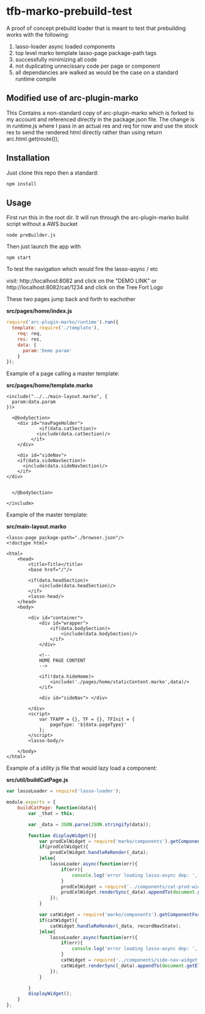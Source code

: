 # tfb-marko-prebuild-test

A proof of concept prebuild loader that is meant to test that prebuilding works with the following:

  1) lasso-loader async loaded components
  2) top level marko template lasso-page package-path tags
  3) successfully minimizing all code
  4) not duplicating unnecissary code per page or component
  5) all dependancies are walked as would be the case on a standard runtime compile
  
## Modified use of arc-plugin-marko

This Contains a non-standard copy of arc-plugin-marko which is forked to my account and referenced 
directly in the package.json file. The change is in runtime.js where I pass in an actual res and req for now and use the stock res to send the rendered html directly rather than using return arc.html.get(route());

## Installation

Just clone this repo then a standard:

```bash
npm install
```

## Usage

First run this in the root dir. It will run through the arc-plugin-marko build script without a AWS bucket
```
node preBuilder.js
```

Then just launch the app with 
```
npm start
```

To test the navigation which would fire the lasso-async / etc

visit:
http://localhost:8082 and click on the "DEMO LINK"
or 
http://localhost:8082/cat/1234 and click on the Tree Fort Logo

These two pages jump back and forth to eachother

**src/pages/home/index.js**
```js
require('arc-plugin-marko/runtime').run({
  template: require('./template'),
    req: req,
    res: res,
    data: {
      param:'Demo param'
    }
});
```

Example of a page calling a master template:

**src/pages/home/template.marko**
```marko
<include("../../main-layout.marko", {
  param:data.param
})>

  <@bodySection>
    <div id="navPageHolder">
			<if(data.catSection)>
           <include(data.catSection)/>
         </if>
    </div>

    <div id="sideNav">
    <if(data.sideNavSection)>
      <include(data.sideNavSection)/>
    </if>
</div>


  </@bodySection>

</include>
```

Example of the master template:

**src/main-layout.marko**
```marko
<lasso-page package-path="./browser.json"/>
<!doctype html>

<html>
	<head>
		<title>Title</title>
		<base href="/"/>

		<if(data.headSection)>
			<include(data.headSection)/>
		</if>
		<lasso-head/>
	</head>
	<body>

		<div id="container">
			<div id="wrapper">
				<if(data.bodySection)>
					<include(data.bodySection)/>
				</if>
			</div>
			
			<!--
			HOME PAGE CONTENT
			-->
      
			<if(!data.hideHome)>
				<include('./pages/home/staticContent.marko',data)/>
			</if>
      
			<div id="sideNav"> </div>
      
		</div>
		<script>
			var TFAPP = {}, TF = {}, TFInit = {
				pageType: '${data.pageType}'
			};
		</script>
		<lasso-body/>

	</body>
</html>

```

Example of a utility js file that would lazy load a component:

**src/util/buildCatPage.js**
```js
var lassoLoader = require('lasso-loader');

module.exports = {
	buildCatPage: function(data){
		var _that = this;

		var _data = JSON.parse(JSON.stringify(data));

		function displayWidget(){
			var prodCelWidget = require('marko/components').getComponentForEl('catProdHolder');
			if(prodCelWidget){
				prodCelWidget.handleReRender(_data);
			}else{
				lassoLoader.async(function(err){
					if(err){
						console.log('error loading lasso-async dep: ', err);
					}
					prodCelWidget = require('../components/cat-prod-widget');
					prodCelWidget.renderSync(_data).appendTo(document.getElementById('catProdList')).getComponent();
				});
			}

			var catWidget = require('marko/components').getComponentForEl('sideNavCats');
			if(catWidget){
				catWidget.handleReRender(_data, recordNavState);
			}else{
				lassoLoader.async(function(err){
					if(err){
						console.log('error loading lasso-async dep: ', err);
					}
					catWidget = require('../components/side-nav-widget');
					catWidget.renderSync(_data).appendTo(document.getElementById('sideNav')).getComponent();
				});
			}

		}
		displayWidget();
	}
};


```
